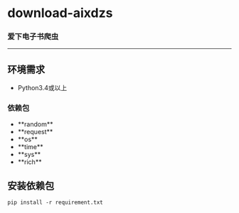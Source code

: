 # download-aixdzs

### 爱下电子书爬虫

---

## 环境需求

<ul>

<li>Python3.4或以上</li>

</ul>

### 依赖包

<ul>

<li>**random**</li>

<li>**request**</li>

<li>**os**</li>

<li>**time**</li>

<li>**sys**</li>

<li>**rich**</li>

</ul>

## 安装依赖包

`pip install -r requirement.txt`
